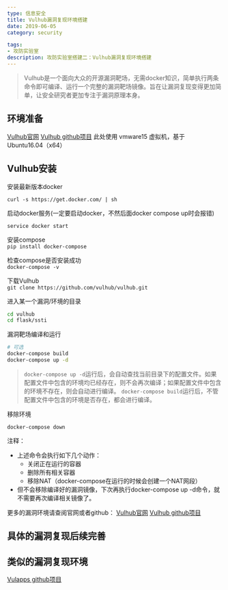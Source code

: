 ```yaml
---
type: 信息安全
title: Vulhub漏洞复现环境搭建
date: 2019-06-05
category: security

tags:
- 攻防实验室
description: 攻防实验室搭建二：Vulhub漏洞复现环境搭建
---
```

>Vulhub是一个面向大众的开源漏洞靶场，无需docker知识，简单执行两条命令即可编译、运行一个完整的漏洞靶场镜像。旨在让漏洞复现变得更加简单，让安全研究者更加专注于漏洞原理本身。

## 环境准备

  [Vulhub官网](https://vulhub.org/#/docs/)
  [Vulhub github项目](https://github.com/vulhub/vulhub)
  此处使用 vmware15 虚拟机，基于 Ubuntu16.04（x64）

## Vulhub安装

  安装最新版本docker

  ```curl -s https://get.docker.com/ | sh ```

  启动docker服务(一定要启动docker，不然后面docker compose up时会报错) 
  
  ```service docker start ```

  安装compose  
  ```pip install docker-compose ```

  检查compose是否安装成功    
  ```docker-compose -v ```

  下载Vulhub   
  ```git clone https://github.com/vulhub/vulhub.git```

  进入某一个漏洞/环境的目录   
  ```sh
  cd vulhub
  cd flask/ssti 
  ```
  漏洞靶场编译和运行   
  ```sh
  # 可选
  docker-compose build
  docker-compose up -d 
  ```
  > `docker-compose up -d`运行后，会自动查找当前目录下的配置文件。如果配置文件中包含的环境均已经存在，则不会再次编译；如果配置文件中包含的环境不存在，则会自动进行编译。
  > `docker-compose build`运行后，不管配置文件中包含的环境是否存在，都会进行编译。

  移除环境 
  
  ```docker-compose down ```

  注释：
  * 上述命令会执行如下几个动作：
     * 关闭正在运行的容器
     * 删除所有相关容器
     * 移除NAT（docker-compose在运行的时候会创建一个NAT网段）
  * 但不会移除编译好的漏洞镜像，下次再执行docker-compose up -d命令，就不需要再次编译相关镜像了。

  更多的漏洞环境请查阅官网或者github：
  [Vulhub官网](https://vulhub.org/#/environments/)
  [Vulhub github项目](https://github.com/vulhub/vulhub)



## 具体的漏洞复现后续完善


## 类似的漏洞复现环境
  [Vulapps github项目](https://github.com/shakenetwork/VulApps)

